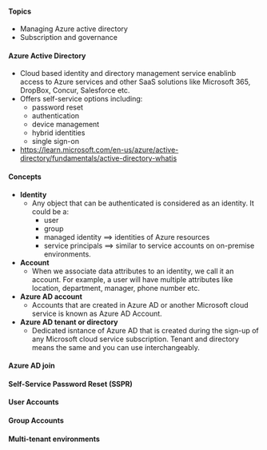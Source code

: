 #### Topics
- Managing Azure active directory
- Subscription and governance

#### Azure Active Directory
- Cloud based identity and directory management service enablinb access to Azure services and other SaaS solutions like Microsoft 365, DropBox, Concur, Salesforce etc.
- Offers self-service options including: 
  - password reset
  - authentication
  - device management
  - hybrid identities
  - single sign-on
- https://learn.microsoft.com/en-us/azure/active-directory/fundamentals/active-directory-whatis

#### Concepts
  - **Identity**
    - Any object that can be authenticated is considered as an identity. It could be a:
      - user
      - group
      - managed identity ==> identities of Azure resources
      - service principals ==> similar to service accounts on on-premise environments.
  - **Account**
    - When we associate data attributes to an identity, we call it an account. For example, a user will have multiple attributes like location, department, manager, phone number etc. 
  - **Azure AD account**
    - Accounts that are created in Azure AD or another Microsoft cloud service is known as Azure AD Account. 
  - **Azure AD tenant or directory**
    - Dedicated isntance of Azure AD that is created during the sign-up of any Microsoft cloud service subscription. Tenant and directory means the same and you can use interchangeably. 


#### Azure AD join
#### Self-Service Password Reset (SSPR)
#### User Accounts
#### Group Accounts
#### Multi-tenant environments